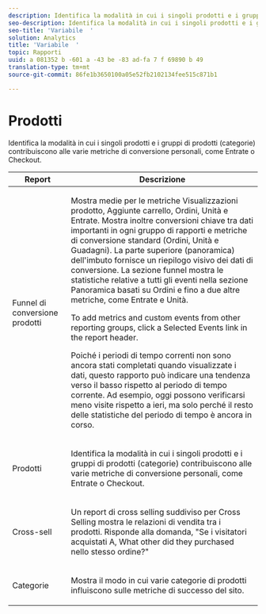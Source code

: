 ```yaml
---
description: Identifica la modalità in cui i singoli prodotti e i gruppi di prodotti (categorie) contribuiscono alle varie metriche di conversione personali, come Entrate o Checkout.
seo-description: Identifica la modalità in cui i singoli prodotti e i gruppi di prodotti (categorie) contribuiscono alle varie metriche di conversione personali, come Entrate o Checkout.
seo-title: 'Variabile  '
solution: Analytics
title: 'Variabile  '
topic: Rapporti
uuid: a 081352 b -601 a -43 be -83 ad-fa 7 f 69890 b 49
translation-type: tm+mt
source-git-commit: 86fe1b3650100a05e52fb2102134fee515c871b1

---
```



# Prodotti

Identifica la modalità in cui i singoli prodotti e i gruppi di prodotti (categorie) contribuiscono alle varie metriche di conversione personali, come Entrate o Checkout.

<table id="table_E8F96FC92BF44993B79DD3D6AFABCB60"> 
 <thead> 
  <tr> 
   <th colname="col1" class="entry"> Report  </th> 
   <th colname="col2" class="entry"> Descrizione </th> 
  </tr> 
 </thead>
 <tbody> 
  <tr> 
   <td colname="col1"> Funnel di conversione prodotti </td> 
   <td colname="col2"> <p> Mostra medie per le metriche Visualizzazioni prodotto, Aggiunte carrello, Ordini, Unità e Entrate. Mostra inoltre conversioni chiave tra dati importanti in ogni gruppo di rapporti e metriche di conversione standard (Ordini, Unità e Guadagni). La parte superiore (panoramica) dell'imbuto fornisce un riepilogo visivo dei dati di conversione. La sezione funnel mostra le statistiche relative a tutti gli eventi nella sezione Panoramica basati su Ordini e fino a due altre metriche, come Entrate e Unità. </p> <p>To add metrics and custom events from other reporting groups, click a <span class="uicontrol"> Selected Events</span> link in the report header. </p> <p>Poiché i periodi di tempo correnti non sono ancora stati completati quando visualizzate i dati, questo rapporto può indicare una tendenza verso il basso rispetto al periodo di tempo corrente. Ad esempio, oggi possono verificarsi meno visite rispetto a ieri, ma solo perché il resto delle statistiche del periodo di tempo è ancora in corso. </p> </td> 
  </tr> 
  <tr> 
   <td colname="col1"> Prodotti </td> 
   <td colname="col2"> <p> Identifica la modalità in cui i singoli prodotti e i gruppi di prodotti (categorie) contribuiscono alle varie metriche di conversione personali, come Entrate o Checkout. </p> </td> 
  </tr> 
  <tr> 
   <td colname="col1"> Cross-sell </td> 
   <td colname="col2"> <p> Un report di cross selling suddiviso per Cross Selling mostra le relazioni di vendita tra i prodotti. Risponde alla domanda, "Se i visitatori acquistati A, What other did they purchased nello stesso ordine?" </p> </td> 
  </tr> 
  <tr> 
   <td colname="col1"> Categorie </td> 
   <td colname="col2"> <p> Mostra il modo in cui varie categorie di prodotti influiscono sulle metriche di successo del sito. </p> </td> 
  </tr> 
 </tbody> 
</table>

